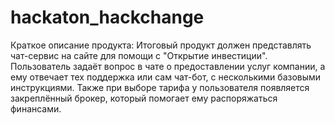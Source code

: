 # hackaton_hackchange

Краткое описание продукта:
Итоговый продукт должен представлять чат-сервис на сайте для помощи с "Открытие инвестиции". Пользователь задаёт вопрос в чате о предоставлении услуг компании, а ему отвечает тех поддержка или сам чат-бот, с несколькими базовыми инструкциями. Также при выборе тарифа у пользователя появляется закреплённый брокер, который помогает ему распоряжаться финансами.
